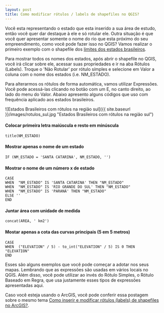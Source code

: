 ```yaml
---
layout: post
title: Como modificar rótulos / labels de shapefiles no QGIS?
---
```


Você esta representando o estado que esta inserido a sua área de estudo, então você quer dar destaque à ele e só rotular ele. 
Outra situação é que você quer apresentar somente o nome do rio que esta próximo do seu empreendimento, como você pode fazer isso
no QGIS? Vamos realizar o primeiro exemplo com o shapefile dos [limites dos estados brasileiros](https://geoftp.ibge.gov.br/organizacao_do_territorio/malhas_territoriais/malhas_municipais/municipio_2015/Brasil/BR/).

Para mostrar todos os nomes dos estados, após abrir o shapefile no QGIS, você irá clicar sobre ele, acessar suas propriedades e ir na aba Rótulos (Labels).
Troque o 'Não Rotular' por rótulo símples e selecione em Valor a coluna com o nome dos estados (i.e. NM_ESTADO).

Para alterarmos os rótulos de forma automática, vamos utilizar Expressões. Você pode acessá-las clicando no botão com um E, no canto direito, ao lado do menu do Valor.
Abaixo apresento alguns códigos que uso com frequência aplicado aos estados brasileiros.

![Estados Brasileiros com rótulos na região sul]({{ site.baseurl }}/images/rotulos_sul.jpg "Estados Brasileiros com rótulos na região sul")

#### Colocar primeira letra maiúscula e resto em minúscula

```
title(NM_ESTADO)
```

#### Mostrar apenas o nome de um estado

```
IF (NM_ESTADO = 'SANTA CATARINA', NM_ESTADO, '')
```

#### Mostrar o nome de um número x de estado

```
CASE
WHEN  "NM_ESTADO" IS 'SANTA CATARINA' THEN "NM_ESTADO"
WHEN  "NM_ESTADO" IS 'RIO GRANDE DO SUL' THEN "NM_ESTADO"
WHEN  "NM_ESTADO" IS 'PARANÁ' THEN "NM_ESTADO"
ELSE ''
END
```

#### Juntar área com unidade de medida

```
concat(AREA, ' km2')
```

#### Mostar apenas a cota das curvas principais (5 em 5 metros)

```
CASE
WHEN  ("ELEVATION" / 5) - to_int("ELEVATION" / 5) IS 0 THEN  "ELEVATION" 
END
```

Esses são alguns exemplos que você pode começar a adotar nos seus mapas. Lembrando que as expressões são usadas em vários locais no QGIS.
Além disso, você pode utilizar ao invés do Rótulo Simples, o Rótulo Baseado em Regra, que usa justamente esses tipos de expressões
apresentadas aqui.

Caso você esteja usando o ArcGIS, você pode conferir essa postagem sobre o mesmo tema [Como inserir e modificar rótulos (labels) de shapefiles no ArcGIS?](http://2engenheiros.com/2016/12/18/rotulando-feicoes-no-arcgis/).
